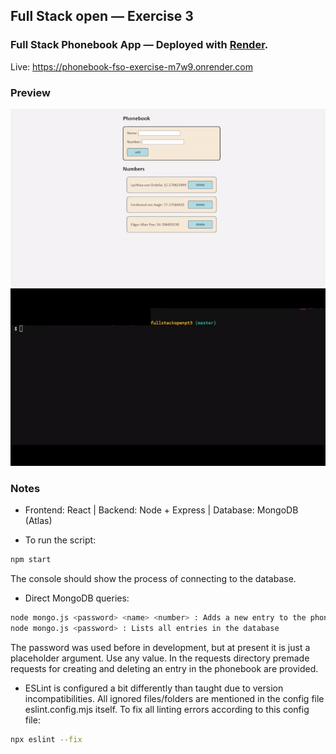 ## Full Stack open — Exercise 3

### Full Stack Phonebook App — Deployed with [Render](https://render.com/).

Live: https://phonebook-fso-exercise-m7w9.onrender.com

### Preview

![Test](https://github.com/SebilleK/fullstackopen-pt3/blob/master/preview/test.gif.gif)![Console](https://github.com/SebilleK/fullstackopen-pt3/blob/master/preview/console.gif.gif)

### Notes

- Frontend: React | Backend: Node + Express | Database: MongoDB (Atlas)

- To run the script:

```bash
npm start
```

The console should show the process of connecting to the database.

- Direct MongoDB queries:

```bash
node mongo.js <password> <name> <number> : Adds a new entry to the phonebook
node mongo.js <password> : Lists all entries in the database
```

The password was used before in development, but at present it is just a placeholder argument. Use any value.
In the requests directory premade requests for creating and deleting an entry in the phonebook are provided.

- ESLint is configured a bit differently than taught due to version incompatibilities. All ignored files/folders are mentioned in the config file eslint.config.mjs itself. To fix all linting errors according to this config file:

```bash
npx eslint --fix
```
